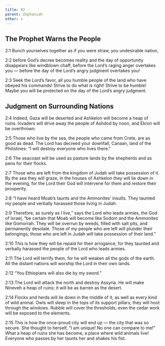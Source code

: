 ```yaml
---
title: 02
parent: Zephaniah
other: x
---
```


## The Prophet Warns the People

<a name="2:1">2:1</a> Bunch yourselves together as if you were straw, you undesirable nation,

<a name="2:2">2:2</a> before God’s decree becomes reality and the day of opportunity disappears like windblown chaff,
before the Lord’s raging anger overtakes you — 
before the day of the Lord’s angry judgment overtakes you!

<a name="2:3">2:3</a> Seek the Lord’s favor, all you humble people of the land who have obeyed his commands!
Strive to do what is right! Strive to be humble!
Maybe you will be protected on the day of the Lord’s angry judgment.

## Judgment on Surrounding Nations

<a name="2:4">2:4</a> Indeed, Gaza will be deserted
and Ashkelon will become a heap of ruins.
Invaders will drive away the people of Ashdod by noon,
and Ekron will be overthrown.

<a name="2:5">2:5</a> Those who live by the sea, the people who came from Crete, are as good as dead.
The Lord has decreed your downfall, Canaan, land of the Philistines:
“I will destroy everyone who lives there.”

<a name="2:6">2:6</a> The seacoast will be used as pasture lands by the shepherds
and as pens for their flocks.

<a name="2:7">2:7</a> Those who are left from the kingdom of Judah will take possession of it.
By the sea they will graze,
in the houses of Ashkelon they will lie down in the evening,
for the Lord their God will intervene for them and restore their prosperity.

<a name="2:8">2:8</a> “I have heard Moab’s taunts
and the Ammonites’ insults.
They taunted my people
and verbally harassed those living in Judah.

<a name="2:9">2:9</a> Therefore, as surely as I live,” says the Lord who leads armies, the God of Israel,
“be certain that Moab will become like Sodom
and the Ammonites like Gomorrah.
They will be overrun by weeds,
filled with salt pits,
and permanently desolate.
Those of my people who are left will plunder their belongings;
those who are left in Judah will take possession of their land.”

<a name="2:10">2:10</a> This is how they will be repaid for their arrogance,
for they taunted and verbally harassed the people of the Lord who leads armies.

<a name="2:11">2:11</a> The Lord will terrify them,
for he will weaken all the gods of the earth.
All the distant nations will worship the Lord in their own lands.

<a name="2:12">2:12</a> “You Ethiopians will also die by my sword.”

<a name="2:13">2:13</a> The Lord will attack the north
and destroy Assyria.
He will make Nineveh a heap of ruins;
it will be as barren as the desert.

<a name="2:14">2:14</a> Flocks and herds will lie down in the middle of it,
as well as every kind of wild animal.
Owls will sleep in the tops of its support pillars;
they will hoot through the windows.
Rubble will cover the thresholds;
even the cedar work will be exposed to the elements.

<a name="2:15">2:15</a> This is how the once-proud city will end up — 
the city that was so secure.
She thought to herself, “I am unique! No one can compare to me!”
What a heap of ruins she has become, a place where wild animals live!
Everyone who passes by her taunts her and shakes his fist.
